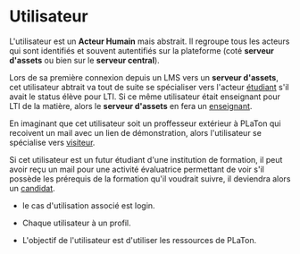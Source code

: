  
# Utilisateur  

L'utilisateur est un **Acteur Humain** mais abstrait. Il regroupe tous les acteurs qui sont identifiés et souvent autentifiés sur la plateforme (coté **serveur d'assets** ou bien sur le **serveur central**).

Lors de sa première connexion depuis un LMS vers un **serveur d'assets**, cet utilisateur abtrait va tout de suite se spécialiser vers l'acteur [étudiant](https://github.com/PremierLangage/platon-conception/blob/master/acteur/Etudiant.md) s'il avait le status élève pour LTI. Si ce même utilisateur était enseignant pour LTI de la matière, alors le **serveur d'assets** en fera un [enseignant](https://github.com/PremierLangage/platon-conception/blob/master/acteur/Enseignant.md). 

En imaginant que cet utilisateur soit un proffesseur extérieur à PLaTon qui recoivent un mail avec un lien de démonstration, alors l'utilisateur se spécialise vers [visiteur](https://github.com/PremierLangage/platon-conception/blob/master/acteur/Visiteur.md).

Si cet utilisateur est un futur étudiant d'une institution de formation, il peut avoir reçu un mail pour une activité évaluatrice permettant de voir s'il possède les prérequis de la formation qu'il voudrait suivre, il deviendra alors un [candidat](https://github.com/PremierLangage/platon-conception/blob/master/acteur/Candidats.md).


* le cas d'utilisation associé est login.

* Chaque utilisateur à un profil.

* L'objectif de l'utilisateur est d'utiliser les ressources de PLaTon.
